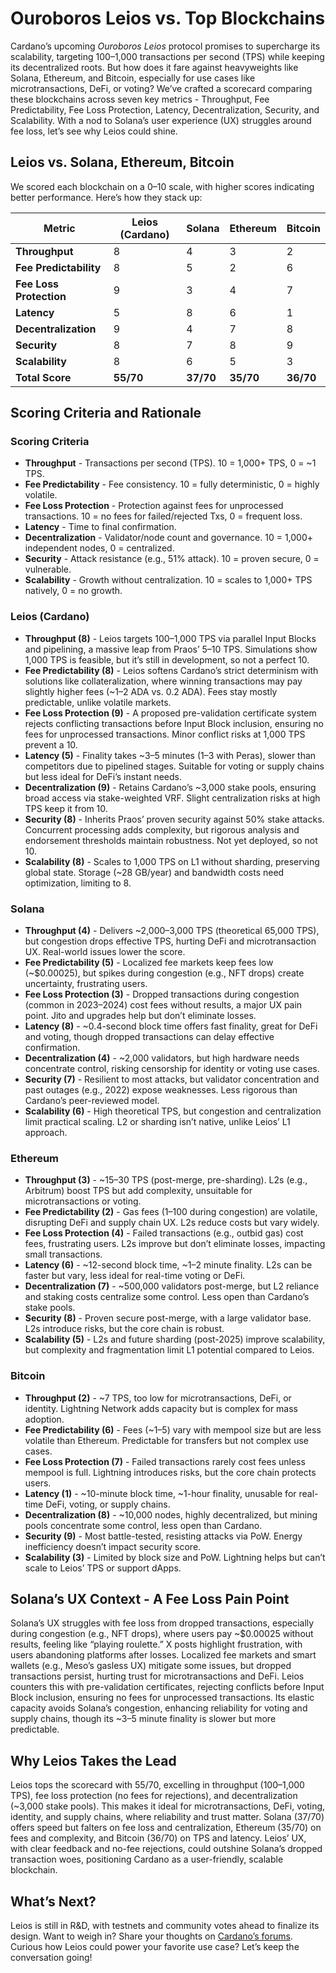 # Ouroboros Leios vs. Top Blockchains

Cardano’s upcoming *Ouroboros Leios* protocol promises to supercharge its scalability, targeting 100–1,000 transactions per second (TPS) while keeping its decentralized roots. But how does it fare against heavyweights like Solana, Ethereum, and Bitcoin, especially for use cases like microtransactions, DeFi, or voting? We’ve crafted a scorecard comparing these blockchains across seven key metrics - Throughput, Fee Predictability, Fee Loss Protection, Latency, Decentralization, Security, and Scalability. With a nod to Solana’s user experience (UX) struggles around fee loss, let’s see why Leios could shine.

## Leios vs. Solana, Ethereum, Bitcoin

We scored each blockchain on a 0–10 scale, with higher scores indicating better performance. Here’s how they stack up:

| **Metric**              | **Leios (Cardano)** | **Solana** | **Ethereum** | **Bitcoin** |
|-------------------------|---------------------|------------|--------------|-------------|
| **Throughput**          | 8                  | 4          | 3            | 2           |
| **Fee Predictability**  | 8                  | 5          | 2            | 6           |
| **Fee Loss Protection** | 9                  | 3          | 4            | 7           |
| **Latency**             | 5                  | 8          | 6            | 1           |
| **Decentralization**    | 9                  | 4          | 7            | 8           |
| **Security**            | 8                  | 7          | 8            | 9           |
| **Scalability**         | 8                  | 6          | 5            | 3           |
| **Total Score**         | **55/70**          | **37/70**  | **35/70**    | **36/70**   |

## Scoring Criteria and Rationale

### Scoring Criteria
- **Throughput** - Transactions per second (TPS). 10 = 1,000+ TPS, 0 = ~1 TPS.
- **Fee Predictability** - Fee consistency. 10 = fully deterministic, 0 = highly volatile.
- **Fee Loss Protection** - Protection against fees for unprocessed transactions. 10 = no fees for failed/rejected Txs, 0 = frequent loss.
- **Latency** - Time to final confirmation.
- **Decentralization** - Validator/node count and governance. 10 = 1,000+ independent nodes, 0 = centralized.
- **Security** - Attack resistance (e.g., 51% attack). 10 = proven secure, 0 = vulnerable.
- **Scalability** - Growth without centralization. 10 = scales to 1,000+ TPS natively, 0 = no growth.

### Leios (Cardano)
- **Throughput (8)** - Leios targets 100–1,000 TPS via parallel Input Blocks and pipelining, a massive leap from Praos’ 5–10 TPS. Simulations show 1,000 TPS is feasible, but it’s still in development, so not a perfect 10.
- **Fee Predictability (8)** - Leios softens Cardano’s strict determinism with solutions like collateralization, where winning transactions may pay slightly higher fees (~1–2 ADA vs. 0.2 ADA). Fees stay mostly predictable, unlike volatile markets.
- **Fee Loss Protection (9)** - A proposed pre-validation certificate system rejects conflicting transactions before Input Block inclusion, ensuring no fees for unprocessed transactions. Minor conflict risks at 1,000 TPS prevent a 10.
- **Latency (5)** - Finality takes ~3–5 minutes (1–3 with Peras), slower than competitors due to pipelined stages. Suitable for voting or supply chains but less ideal for DeFi’s instant needs.
- **Decentralization (9)** - Retains Cardano’s ~3,000 stake pools, ensuring broad access via stake-weighted VRF. Slight centralization risks at high TPS keep it from 10.
- **Security (8)** - Inherits Praos’ proven security against 50% stake attacks. Concurrent processing adds complexity, but rigorous analysis and endorsement thresholds maintain robustness. Not yet deployed, so not 10.
- **Scalability (8)** - Scales to 1,000 TPS on L1 without sharding, preserving global state. Storage (~28 GB/year) and bandwidth costs need optimization, limiting to 8.

### Solana
- **Throughput (4)** - Delivers ~2,000–3,000 TPS (theoretical 65,000 TPS), but congestion drops effective TPS, hurting DeFi and microtransaction UX. Real-world issues lower the score.
- **Fee Predictability (5)** - Localized fee markets keep fees low (~$0.00025), but spikes during congestion (e.g., NFT drops) create uncertainty, frustrating users.
- **Fee Loss Protection (3)** - Dropped transactions during congestion (common in 2023–2024) cost fees without results, a major UX pain point. Jito and upgrades help but don’t eliminate losses.
- **Latency (8)** - ~0.4-second block time offers fast finality, great for DeFi and voting, though dropped transactions can delay effective confirmation.
- **Decentralization (4)** - ~2,000 validators, but high hardware needs concentrate control, risking censorship for identity or voting use cases.
- **Security (7)** - Resilient to most attacks, but validator concentration and past outages (e.g., 2022) expose weaknesses. Less rigorous than Cardano’s peer-reviewed model.
- **Scalability (6)** - High theoretical TPS, but congestion and centralization limit practical scaling. L2 or sharding isn’t native, unlike Leios’ L1 approach.

### Ethereum
- **Throughput (3)** - ~15–30 TPS (post-merge, pre-sharding). L2s (e.g., Arbitrum) boost TPS but add complexity, unsuitable for microtransactions or voting.
- **Fee Predictability (2)** - Gas fees ($1–$100 during congestion) are volatile, disrupting DeFi and supply chain UX. L2s reduce costs but vary widely.
- **Fee Loss Protection (4)** - Failed transactions (e.g., outbid gas) cost fees, frustrating users. L2s improve but don’t eliminate losses, impacting small transactions.
- **Latency (6)** - ~12-second block time, ~1–2 minute finality. L2s can be faster but vary, less ideal for real-time voting or DeFi.
- **Decentralization (7)** - ~500,000 validators post-merge, but L2 reliance and staking costs centralize some control. Less open than Cardano’s stake pools.
- **Security (8)** - Proven secure post-merge, with a large validator base. L2s introduce risks, but the core chain is robust.
- **Scalability (5)** - L2s and future sharding (post-2025) improve scalability, but complexity and fragmentation limit L1 potential compared to Leios.

### Bitcoin
- **Throughput (2)** - ~7 TPS, too low for microtransactions, DeFi, or identity. Lightning Network adds capacity but is complex for mass adoption.
- **Fee Predictability (6)** - Fees (~$1–$5) vary with mempool size but are less volatile than Ethereum. Predictable for transfers but not complex use cases.
- **Fee Loss Protection (7)** - Failed transactions rarely cost fees unless mempool is full. Lightning introduces risks, but the core chain protects users.
- **Latency (1)** - ~10-minute block time, ~1-hour finality, unusable for real-time DeFi, voting, or supply chains.
- **Decentralization (8)** - ~10,000 nodes, highly decentralized, but mining pools concentrate some control, less open than Cardano.
- **Security (9)** - Most battle-tested, resisting attacks via PoW. Energy inefficiency doesn’t impact security score.
- **Scalability (3)** - Limited by block size and PoW. Lightning helps but can’t scale to Leios’ TPS or support dApps.

## Solana’s UX Context - A Fee Loss Pain Point

Solana’s UX struggles with fee loss from dropped transactions, especially during congestion (e.g., NFT drops), where users pay ~$0.00025 without results, feeling like “playing roulette.” X posts highlight frustration, with users abandoning platforms after losses. Localized fee markets and smart wallets (e.g., Meso’s gasless UX) mitigate some issues, but dropped transactions persist, hurting trust for microtransactions and DeFi. Leios counters this with pre-validation certificates, rejecting conflicts before Input Block inclusion, ensuring no fees for unprocessed transactions. Its elastic capacity avoids Solana’s congestion, enhancing reliability for voting and supply chains, though its ~3–5 minute finality is slower but more predictable.

## Why Leios Takes the Lead

Leios tops the scorecard with 55/70, excelling in throughput (100–1,000 TPS), fee loss protection (no fees for rejections), and decentralization (~3,000 stake pools). This makes it ideal for microtransactions, DeFi, voting, identity, and supply chains, where reliability and trust matter. Solana (37/70) offers speed but falters on fee loss and centralization, Ethereum (35/70) on fees and complexity, and Bitcoin (36/70) on TPS and latency. Leios’ UX, with clear feedback and no-fee rejections, could outshine Solana’s dropped transaction woes, positioning Cardano as a user-friendly, scalable blockchain.

## What’s Next?

Leios is still in R&D, with testnets and community votes ahead to finalize its design. Want to weigh in? Share your thoughts on [Cardano’s forums](https://forum.cardano.org/). Curious how Leios could power your favorite use case? Let’s keep the conversation going!
